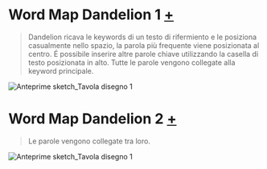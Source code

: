 # Word Map Dandelion 1 [+](https://editor.p5js.org/RobertoAlesi/full/LqkYVlppK)
>Dandelion ricava le keywords di un testo di rifermiento e le posiziona casualmente nello spazio, la parola più frequente viene posizionata al centro.
>É possibile inserire altre parole chiave utilizzando la casella di testo posizionata in alto.
>Tutte le parole vengono collegate alla keyword principale.

![Anteprime sketch_Tavola disegno 1](https://user-images.githubusercontent.com/76455356/114696998-a141f980-9d1d-11eb-9e53-5c37d6d818d2.png)

# Word Map Dandelion 2 [+](https://editor.p5js.org/RobertoAlesi/full/E2-9Mb1tA)
>Le parole vengono collegate tra loro.

![Anteprime sketch_Tavola disegno 1](https://user-images.githubusercontent.com/76455356/114696998-a141f980-9d1d-11eb-9e53-5c37d6d818d2.png)
